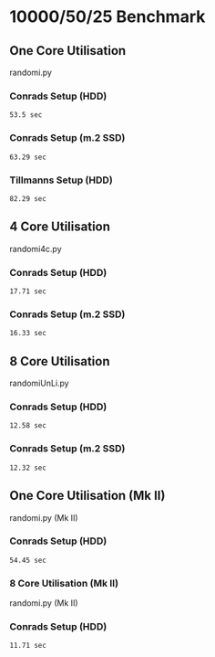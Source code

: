 # 10000/50/25 Benchmark

## One Core Utilisation

randomi.py

### Conrads Setup (HDD)
	53.5 sec

### Conrads Setup (m.2 SSD)
	63.29 sec

### Tillmanns Setup (HDD)
	82.29 sec

## 4 Core Utilisation

randomi4c.py

### Conrads Setup (HDD)
	17.71 sec

### Conrads Setup (m.2 SSD)
	16.33 sec

## 8 Core Utilisation

randomiUnLi.py

### Conrads Setup (HDD)
	12.58 sec

### Conrads Setup (m.2 SSD)
	12.32 sec

## One Core Utilisation (Mk II)

randomi.py (Mk II)

### Conrads Setup (HDD)
	54.45 sec

### 8 Core Utilisation (Mk II)

randomi.py (Mk II)

### Conrads Setup (HDD)
	11.71 sec